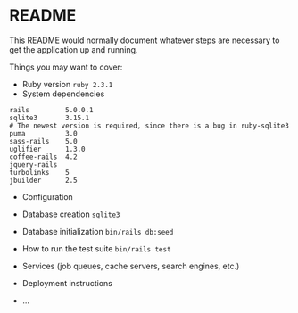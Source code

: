 # README

This README would normally document whatever steps are necessary to get the
application up and running.

Things you may want to cover:

* Ruby version
`ruby 2.3.1`
* System dependencies
```
rails         5.0.0.1
sqlite3       3.15.1
# The newest version is required, since there is a bug in ruby-sqlite3
puma          3.0
sass-rails    5.0
uglifier      1.3.0
coffee-rails  4.2
jquery-rails
turbolinks    5
jbuilder      2.5
```

* Configuration

* Database creation
`sqlite3`

* Database initialization
`bin/rails db:seed`

* How to run the test suite
`bin/rails test`


* Services (job queues, cache servers, search engines, etc.)

* Deployment instructions

* ...
